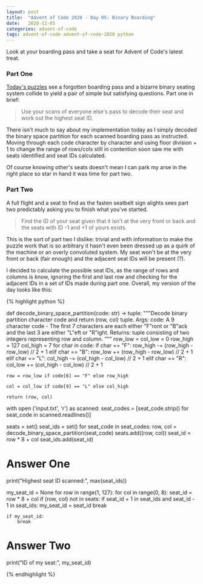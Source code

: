 ```yaml
---
layout: post
title:  "Advent of Code 2020 - Day 05: Binary Boarding"
date:   2020-12-05 
categories: advent-of-code
tags: advent-of-code advent-of-code-2020 python
---
```


Look at your boarding pass and take a seat for Advent of Code's latest treat.

### Part One

[Today's puzzles](https://adventofcode.com/2020/day/5) see a forgotten boarding
pass and a bizarre binary seating system collide to yield a pair of simple but
satisfying questions. Part one in brief:

> Use your scans of everyone else's pass to decode their seat and work out
the highest seat ID.

There isn't much to say about my implementation today as I simply decoded the
binary space partition for each scanned boarding pass as instructed.
Moving through each code character by character and using floor division + 1
to change the range of rows/cols still in contention soon saw me with seats
identified and seat IDs calculated.

Of course knowing other's seats doesn't mean I can park my arse in the right
place so star in hand it was time for part two.

### Part Two

A full flight and a seat to find as the fasten seatbelt sign alights sees part
two predictably asking you to finish what you've started.

> Find the ID of your seat given that it isn't at the very front or back and
the seats with ID -1 and +1 of yours exists.

This is the sort of part two I dislike: trivial and with information to make the
puzzle work that is so arbitrary it hasn't even been dressed up as a quirk of
the machine or an overly convoluted system. My seat won't be at the very front
or back (fair enough) and the adjacent seat IDs will be present (?).

I decided to calculate the possible seat IDs, as the range of rows and columns
is know, ignoring the first and last row and checking for the adjacent IDs in
a set of IDs made during part one. Overall, my version of the day looks like
this:

{% highlight python %}

def decode_binary_space_partition(code: str) -> tuple:
    """Decode binary partition character code and return (row, col) tuple.
    Args:
        code: A 9 character code - The first 7 characters are each either
              "F"ront or "B"ack and the last 3 are either "L"eft or "R"ight.
    Returns:
        tuple consisting of two integers representing row and column.
    """
    row_low = col_low = 0
    row_high = 127
    col_high = 7
    for char in code:
        if char == "F":
            row_high -= (row_high - row_low) // 2 + 1
        elif char == "B":
            row_low += (row_high - row_low) // 2 + 1
        elif char == "L":
            col_high -= (col_high - col_low) // 2 + 1
        elif char == "R":
            col_low += (col_high - col_low) // 2 + 1

    row = row_low if code[6] == "F" else row_high

    col = col_low if code[9] == "L" else col_high

    return (row, col)


with open ('input.txt', 'r') as scanned:
    seat_codes = [seat_code.strip() for seat_code in scanned.readlines()]

seats = set()
seat_ids = set()
for seat_code in seat_codes:
    row, col = decode_binary_space_partition(seat_code)
    seats.add((row, col))
    seat_id = row * 8 + col
    seat_ids.add(seat_id)

# Answer One
print("Highest seat ID scanned:", max(seat_ids))

my_seat_id = None
for row in range(1, 127):
    for col in range(0, 8):
        seat_id = row * 8 + col
        if (row, col) not in seats:
            if seat_id + 1 in seat_ids and seat_id - 1 in seat_ids:
                my_seat_id = seat_id
                break

    if my_seat_id:
        break

# Answer Two
print("ID of my seat:", my_seat_id)

{% endhighlight %}
